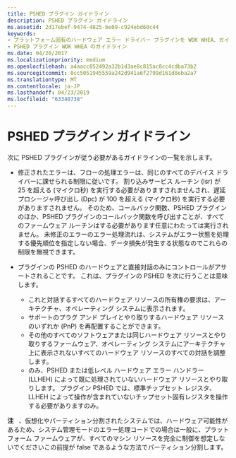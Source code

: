 ```yaml
---
title: PSHED プラグイン ガイドライン
description: PSHED プラグイン ガイドライン
ms.assetid: 2d17ebef-9474-4825-be09-c924ebd60c44
keywords:
- プラットフォーム固有のハードウェア エラー ドライバー プラグインを WDK WHEA、ガイドライン
- PSHED プラグイン WDK WHEA のガイドライン
ms.date: 04/20/2017
ms.localizationpriority: medium
ms.openlocfilehash: a4aacc852492a32b1d3ae8c815ac8cc4cdba73b2
ms.sourcegitcommit: 0cc5051945559a242d941a6f2799d161d8eba2a7
ms.translationtype: MT
ms.contentlocale: ja-JP
ms.lasthandoff: 04/23/2019
ms.locfileid: "63340738"
---
```

# <a name="pshed-plug-in-guidelines"></a>PSHED プラグイン ガイドライン


次に PSHED プラグインが従う必要があるガイドラインの一覧を示します。

-   修正されたエラーは、フローの処理エラーは、同じのすべてのデバイス ドライバーに課せられる制限に従いです。 割り込みサービス ルーチン (Isr) が 25 を超える (マイクロ秒) を実行する必要がありますされませんされ、遅延プロシージャ呼び出し (Dpc) が 100 を超える (マイクロ秒) を実行する必要がありますされません。 そのため、コールバック関数、PSHED プラグインのほか、PSHED プラグインのコールバック関数を呼び出すことが、すべてのファームウェア ルーチンはする必要があります任意にわたっては実行されません。 未修正のエラーのエラー処理流れは、システムがエラー状態を処理する優先順位を指定しない場合、データ損失が発生する状態なのでこれらの制限を無視できます。

-   プラグインの PSHED のハードウェアと直接対話のみにコントロールがアサートされることです。 これは、プラグインの PSHED を次に行うことは意味します。
    -   これと対話するすべてのハードウェア リソースの所有権の要求は、アーキテクチャ、オペレーティング システムに表示されます。
    -   サポートのプラグ アンド プレイとやり取りするハードウェア リソースのいずれか (PnP) を再配置することができます。
    -   その他のすべてのソフトウェアまたは同じハードウェア リソースとやり取りするファームウェア、オペレーティング システムにアーキテクチャ上に表示されないすべてのハードウェア リソースのすべての対話を調整します。
    -   のみ、PSHED または低レベル ハードウェア エラー ハンドラー (LLHEH) によって既に処理されていないハードウェア リソースとやり取りします。 プラグイン PSHED では、標準チップセット レジスタ、LLHEH によって操作が含まれていないチップセット固有レジスタを操作する必要がありますのみ。

**注**   、仮想化やパーティション分割されたシステムでは、ハードウェア可能性があるため、システム管理モードのエラー処理コードでの場合は一般に、プラットフォーム ファームウェアが、すべてのマシン リソースを完全に制御を想定しないでくださいこの前提が false であるような方法でパーティション分割します。

 

 

 




